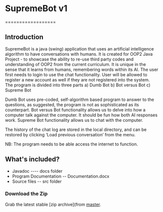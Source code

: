 # SupremeBot v1
==================

## Introduction
SupremeBot is a java (swing) application that uses an artificial intelligence algorithm to have conversations with humans. It is created for OOP2 Java Project - to showcase the ability to re-use third party codes and understanding of OOP2 from the current curriculum. It is unique in the sense that it learns from humans, remembering words within its AI.
The user first needs to login to use the chat functionality. User will be allowed to register a new account as well if they are not registered into the system.
The program is divided into three parts 
a)	Dumb Bot
b)	Bot versus Bot
c)	Supreme Bot

Dumb Bot uses pre-coded, self-algorithm based program to answer to the questions, as suggested, the program is not as sophisticated as its counterpart.
Bot versus Bot functionality allows us to delve into how a computer talk against the computer. It should be fun how both AI responses work.
Supreme Bot functionality allows us to chat with the computer.

The history of the chat log are stored in the local directory, and can be restored by clicking ‘Load previous conversation’ from the menu.

NB: The program needs to be able access the internet to function.


## What's included?
 * Javadoc ---- docs folder
 * Program Documentation -- Documentation.docx
 * Source files -- src folder

### Download the Zip

Grab the latest stable [zip archive](from [master](https://github.com/danazzy/OOP2Project/archive/master.zip).
